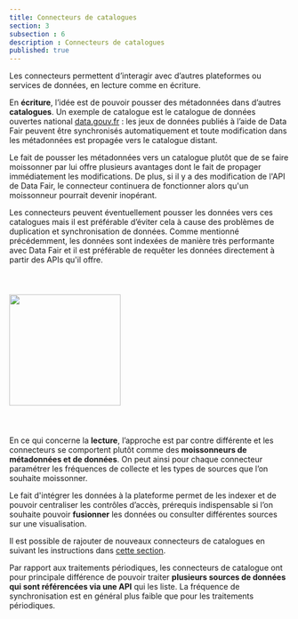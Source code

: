 ```yaml
---
title: Connecteurs de catalogues
section: 3
subsection : 6
description : Connecteurs de catalogues
published: true
---
```


Les connecteurs permettent d’interagir avec d’autres plateformes ou services de données, en lecture comme en écriture.

En **écriture**, l’idée est de pouvoir pousser des métadonnées dans d’autres **catalogues**. Un exemple de catalogue est le catalogue de données ouvertes national [data.gouv.fr](https://www.data.gouv.fr/fr/) : les jeux de données publiés à l’aide de Data Fair peuvent être synchronisés automatiquement et toute modification dans les métadonnées est propagée vers le catalogue distant.

Le fait de pousser les métadonnées vers un catalogue plutôt que de se faire moissonner par lui offre plusieurs avantages dont le fait de propager immédiatement les modifications. De plus, si il y a des modification de l'API de Data Fair, le connecteur continuera de fonctionner alors qu'un moissonneur pourrait devenir inopérant.

Les connecteurs peuvent éventuellement pousser les données vers ces catalogues mais il est préférable d’éviter cela à cause des problèmes de duplication et synchronisation de données. Comme mentionné précédemment, les données sont indexées de manière très performante avec Data Fair et il est préférable de requêter les données directement à partir des APIs qu'il offre.

<img src="./images/functional-presentation/catalogues.jpg"
     height="200" style="margin:40px auto;" />

En ce qui concerne la **lecture**, l’approche est par contre différente et les connecteurs se comportent plutôt comme des **moissonneurs de métadonnées et de données**. On peut ainsi pour chaque connecteur paramétrer les fréquences de collecte et les types de sources que l’on souhaite moissonner.

Le fait d'intégrer les données à la plateforme permet de les indexer et de pouvoir centraliser les contrôles d’accès, prérequis indispensable si l’on souhaite pouvoir **fusionner** les données ou consulter différentes sources sur une visualisation.

Il est possible de rajouter de nouveaux connecteurs de catalogues en suivant les instructions dans [cette section](./interoperate/connectors).

Par rapport aux traitements périodiques, les connecteurs de catalogue ont pour principale différence de pouvoir traiter **plusieurs sources de données qui sont référencées via une API** qui les liste. La fréquence de synchronisation est en général plus faible que pour les traitements périodiques.